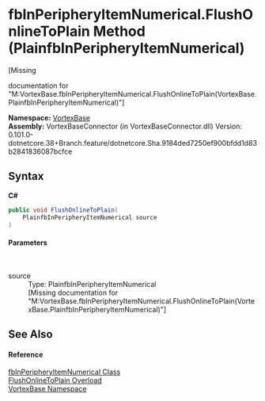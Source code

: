 # fbInPeripheryItemNumerical.FlushOnlineToPlain Method (PlainfbInPeripheryItemNumerical)
 

\[Missing <summary> documentation for "M:VortexBase.fbInPeripheryItemNumerical.FlushOnlineToPlain(VortexBase.PlainfbInPeripheryItemNumerical)"\]

**Namespace:**&nbsp;<a href="N_VortexBase.md">VortexBase</a><br />**Assembly:**&nbsp;VortexBaseConnector (in VortexBaseConnector.dll) Version: 0.101.0-dotnetcore.38+Branch.feature/dotnetcore.Sha.9184ded7250ef900bfdd1d83b2841836087bcfce

## Syntax

**C#**<br />
``` C#
public void FlushOnlineToPlain(
	PlainfbInPeripheryItemNumerical source
)
```


#### Parameters
&nbsp;<dl><dt>source</dt><dd>Type: PlainfbInPeripheryItemNumerical<br />\[Missing <param name="source"/> documentation for "M:VortexBase.fbInPeripheryItemNumerical.FlushOnlineToPlain(VortexBase.PlainfbInPeripheryItemNumerical)"\]</dd></dl>

## See Also


#### Reference
<a href="T_VortexBase_fbInPeripheryItemNumerical.md">fbInPeripheryItemNumerical Class</a><br /><a href="Overload_VortexBase_fbInPeripheryItemNumerical_FlushOnlineToPlain.md">FlushOnlineToPlain Overload</a><br /><a href="N_VortexBase.md">VortexBase Namespace</a><br />